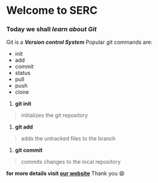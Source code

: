 # Welcome to **SERC**
### Today we shall *learn about Git*
Git is a _**Version control System**_
Popular git commands are:
* init
* add
* commit
* status
* pull
* push 
* clone
1. **git init** 
> initializes the git repository
1. **git add**
> adds the untracked files to the branch
1. **git commit**
> commits changes to the local repository

**for more details visit [our website](http://github.com)**
Thank you :smile:
